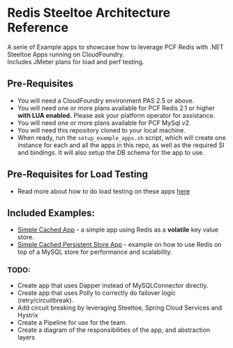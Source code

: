 # Redis Steeltoe Architecture Reference
A serie of Example apps to showcase how to leverage PCF Redis with .NET Steeltoe Apps running on CloudFoundry.  
Includes JMeter plans for load and perf testing.

## Pre-Requisites
- You will need a CloudFoundry environment PAS 2.5 or above.
- You will need one or more plans available for PCF Redis 2.1 or higher **with LUA enabled.** Please ask your platform operator for assistance. 
- You will need one or more plans available for PCF MySql v2.  
- You will need this repository cloned to your local machine.  
- When ready, run the `setup_example_apps.sh` script, which will create one instance for each and all the apps in this repo, as well as the required SI and bindings. It will also setup the DB schema for the app to use.  

## Pre-Requisites for Load Testing
- Read more about how to do load testing on these apps [here](./assets/common/docs/load_testing.md)
  
## Included Examples:
- [Simple Cached App](src/SimpleCachedApp/README.md) - a simple app using Redis as a **volatile** key value store.
- [Simple Cached Persistent Store App](src/SimpleCachedPersistentStoreApp/README.md) - example on how to use Redis on top of a MySQL store for performance and scalability.

### TODO:
- Create app that uses Dapper instead of MySQLConnector directly.
- Create app that uses Polly to correctly do failover logic (retry/circuitbreak).
- Add circuit breaking by leveraging Steeltoe, Spring Cloud Services and Hystrix
- Create a Pipeline for use for the team. 
- Create a diagram of the responsibilities of the app, and abstraction layers
